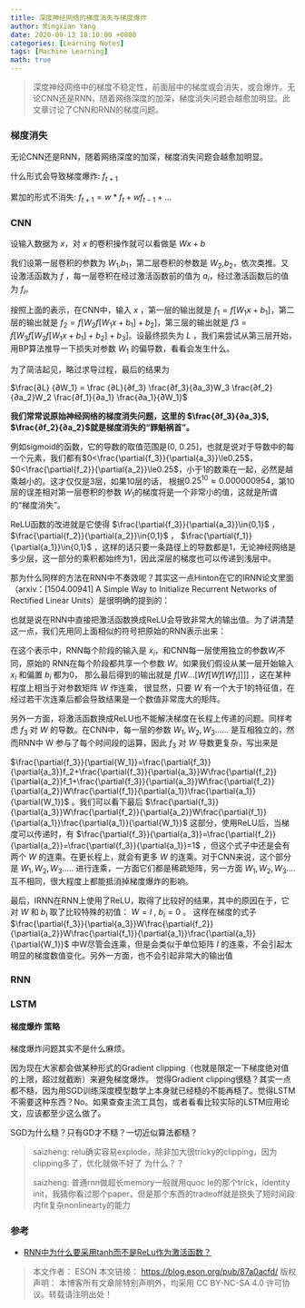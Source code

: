 ```yaml
---
title: 深度神经网络的梯度消失与梯度爆炸
author: Mingxian Yang
date: 2020-09-13 18:10:00 +0800
categories: [Learning Notes]
tags: [Machine Learning]
math: true
---
```



> 深度神经网络中的梯度不稳定性，前面层中的梯度或会消失，或会爆炸。无论CNN还是RNN，随着网络深度的加深，梯度消失问题会越愈加明显。此文章讨论了CNN和RNN的梯度问题。  
### 梯度消失

无论CNN还是RNN，随着网络深度的加深，梯度消失问题会越愈加明显。

什么形式会导致梯度爆炸: $f_{t+1}$

累加的形式不消失: $f_{t+1} = w * f_{t} + w f_{t-1} + …$

### CNN

设输入数据为 $x$，对 $x$ 的卷积操作就可以看做是 $Wx+b$

我们设第一层卷积的参数为 $W_1$,$b_1$，第二层卷积的参数是 $W_2$,$b_2$，依次类推。又设激活函数为 $f$ ，每一层卷积在经过激活函数前的值为 $a_i$，经过激活函数后的值为 $f_i$。

按照上面的表示，在CNN中，输入 $x$ ，第一层的输出就是 $f_1=f[W_1x+b_1]$，第二层的输出就是 $f_2=f[W_2f[W_1x+b_1]+b_2]$，第三层的输出就是 $f3=f[W_3f[W_2f[W_1x+b_1]+b_2]+b_3]$。设最终损失为 $L$ ，我们来尝试从第三层开始，用BP算法推导一下损失对参数 $W_1$ 的偏导数，看看会发生什么。

为了简洁起见，略过求导过程，最后的结果为

$\frac{∂L} {∂W_1} = \frac {∂L}{∂f_3} \frac{∂f_3}{∂a_3}W_3 \frac{∂f_2}{∂a_2}W_2 \frac{∂f_1}{∂a_1} \frac{∂a_1}{∂W_1}$

**我们常常说原始神经网络的梯度消失问题，这里的 $\frac{∂f_3}{∂a_3}$, $\frac{∂f_2}{∂a_2}$就是梯度消失的“罪魁祸首”。**

例如sigmoid的函数，它的导数的取值范围是(0, 0.25]，也就是说对于导数中的每一个元素，我们都有$0<\frac{\partial{f_3}}{\partial{a_3}}\le0.25$，$0<\frac{\partial{f_2}}{\partial{a_2}}\le0.25$，小于1的数乘在一起，必然是越乘越小的。这才仅仅是3层，如果10层的话， 根据$0.25^{10}\approx0.000000954$，第10层的误差相对第一层卷积的参数 $W_1$的梯度将是一个非常小的值，这就是所谓的“梯度消失”。

ReLU函数的改进就是它使得 $\frac{\partial{f_3}}{\partial{a_3}}\in{0,1}$ ， $\frac{\partial{f_2}}{\partial{a_2}}\in{0,1}$ ， $\frac{\partial{f_1}}{\partial{a_1}}\in{0,1}$ ，这样的话只要一条路径上的导数都是1，无论神经网络是多少层，这一部分的乘积都始终为1，因此深层的梯度也可以传递到浅层中。

那为什么同样的方法在RNN中不奏效呢？其实这一点Hinton在它的IRNN论文里面（arxiv：[1504.00941] A Simple Way to Initialize Recurrent Networks of Rectified Linear Units）是很明确的提到的：

也就是说在RNN中直接把激活函数换成ReLU会导致非常大的输出值。为了讲清楚这一点，我们先用同上面相似的符号把原始的RNN表示出来：

在这个表示中，RNN每个阶段的输入是 $x_i$，和CNN每一层使用独立的参数$W_i$不同，原始的
RNN在每个阶段都共享一个参数 $W$。如果我们假设从某一层开始输入 $x_i$ 和偏置 $b_i$ 都为0，
那么最后得到的输出就是 $f[W…[Wf[Wf[Wf_i]]]]$ ，这在某种程度上相当于对参数矩阵 $W$ 作连乘，
很显然，只要 $W$ 有一个大于1的特征值，在经过若干次连乘后都会导致结果是一个数值非常庞大的矩阵。

另外一方面，将激活函数换成ReLU也不能解决梯度在长程上传递的问题。同样考虑 $f_3$ 对 $W$ 的导数。在CNN中，每一层的参数 $W_1,W_2,W_3……$ 是互相独立的，然而RNN中 W 参与了每个时间段的运算，因此 $f_3$ 对 $W$ 导数更复杂，写出来是

$\frac{\partial{f_3}}{\partial{W_1}}=\frac{\partial{f_3}}{\partial{a_3}}f_2+\frac{\partial{f_3}}{\partial{a_3}}W\frac{\partial{f_2}}{\partial{a_2}}f_1+\frac{\partial{f_3}}{\partial{a_3}}W\frac{\partial{f_2}}{\partial{a_2}}W\frac{\partial{f_1}}{\partial{a_1}}\frac{\partial{a_1}}{\partial{W_1}}$ 。我们可以看下最后 $\frac{\partial{f_3}}{\partial{a_3}}W\frac{\partial{f_2}}{\partial{a_2}}W\frac{\partial{f_1}}{\partial{a_1}}\frac{\partial{a_1}}{\partial{W_1}}$
这部分，使用ReLU后，当梯度可以传递时，有
$\frac{\partial{f_3}}{\partial{a_3}}=\frac{\partial{f_2}}{\partial{a_2}}=\frac{\partial{f_3}}{\partial{a_1}}=1$ ，但这个式子中还是会有两个 $W$ 的连乘。在更长程上，就会有更多 $W$ 的连乘。对于CNN来说，这个部分是 $W_1,W_2,W_3…..$ 进行连乘，一方面它们都是稀疏矩阵，另一方面 $W_1,W_2,W_3….$ 互不相同，很大程度上都能抵消掉梯度爆炸的影响。

最后，IRNN在RNN上使用了ReLU，取得了比较好的结果，其中的原因在于，它对 $W$ 和 $b_i$ 取了比较特殊的初值： $W=I$ , $b_i=0$ 。
这样在梯度的式子 $\frac{\partial{f_3}}{\partial{a_3}}W\frac{\partial{f_2}}{\partial{a_2}}W\frac{\partial{f_1}}{\partial{a_1}}\frac{\partial{a_1}}{\partial{W_1}}$ 中W尽管会连乘，但是会类似于单位矩阵 $I$ 的连乘，不会引起太明显的梯度数值变化。另外一方面，也不会引起非常大的输出值

### RNN

### LSTM

#### 梯度爆炸 策略

梯度爆炸问题其实不是什么麻烦。

因为现在大家都会做某种形式的Gradient clipping（也就是限定一下梯度绝对值的上限，超过就截断）来避免梯度爆炸。
觉得Gradient clipping很糙？其实一点都不糙，因为用SGD训练深度模型数学上本身就已经糙的不能再糙了。觉得LSTM不需要这种东西？No。如果查查主流工具包，或者看看比较实际的LSTM应用论文，应该都至少这么做了。

SGD为什么糙？只有GD才不糙？一切近似算法都糙？

> saizheng: relu确实容易explode，除非加大很tricky的clipping，因为clipping多了，优化就做不好了
> 为什么？？
>
> saizheng: 普通rnn做超长memory一般就用quoc le的那个trick，identity init，我猜你看过那个paper，但是那个东西的tradeoff就是损失了短时间段内fit复杂nonlinearty的能力

### 参考

- [RNN中为什么要采用tanh而不是ReLu作为激活函数？](https://www.zhihu.com/question/61265076)

>本文作者： ESON
>本文链接： https://blog.eson.org/pub/87a0acfd/
>版权声明： 本博客所有文章除特别声明外，均采用 CC BY-NC-SA 4.0 许可协议。转载请注明出处！

